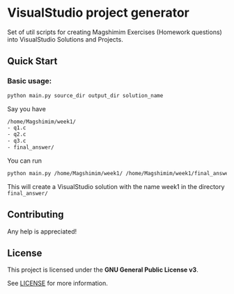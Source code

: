 # VisualStudio project generator

Set of util scripts for creating Magshimim Exercises (Homework questions)
into VisualStudio Solutions and Projects.

## Quick Start

### Basic usage: 
```sh
python main.py source_dir output_dir solution_name
```

Say you have
```sh
/home/Magshimim/week1/
- q1.c
- q2.c
- q3.c
- final_answer/
```

You can run
```sh
python main.py /home/Magshimim/week1/ /home/Magshimim/week1/final_answer/ week1
```
This will create a VisualStudio solution with the name week1 in the directory `final_answer/`

## Contributing

Any help is appreciated!

## License

This project is licensed under the **GNU General Public License v3**.

See [LICENSE](LICENSE) for more information.
